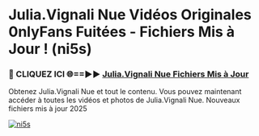 # Julia.Vignali Nue Vidéos Originales 0nlyFans Fuitées - Fichiers Mis à Jour ! (ni5s)

<h3>🔴 CLIQUEZ ICI 🌐==►► <a href="https://tinyurl.com/2pmr4ezf" rel="nofollow">Julia.Vignali Nue Fichiers Mis à Jour</a></h3>

Obtenez Julia.Vignali Nue et tout le contenu. Vous pouvez maintenant accéder à toutes les vidéos et photos de Julia.Vignali Nue. Nouveaux fichiers mis à jour 2025

[![ni5s](https://i.imgur.com/6SNvagu.gif)](https://tinyurl.com/2pmr4ezf)
